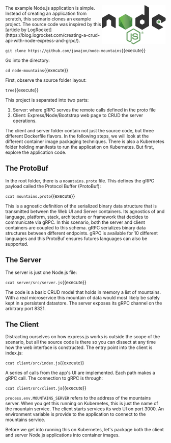 <img align="right" src="./assets/node-js.png" width="200">
The example Node.js application is simple. Instead of creating an application from scratch, this scenario clones an example project. The source code was inspired by this [article by LogRocket](https://blog.logrocket.com/creating-a-crud-api-with-node-express-and-grpc/).

`git clone https://github.com/javajon/node-mountains`{{execute}}

Go into the directory:

`cd node-mountains`{{execute}}

First, observe the source folder layout:

`tree`{{execute}}

This project is separated into two parts:

1. Server: where gRPC serves the remote calls defined in the proto file
1. Client: Express/Node/Bootstrap web page to CRUD the server operations.

The client and server folder contain not just the source code, but three different Dockerfile flavors. In the following steps, we will look at the different container image packaging techniques. There is also a Kubernetes folder holding manifests to run the application on Kubernetes. But first, explore the application code.

## The ProtoBuf

In the root folder, there is a `mountains.proto` file. This defines the gRPC payload called the Protocol Buffer (ProtoBuf):

`ccat mountains.proto`{{execute}}

This is a agnostic definition of the serialized binary data structure that is transmitted between the Web UI and Server containers. Its agnostics of and language, platform, stack, architecture or framework that decides to communicate via gRPC. In this scenario, both the server and client containers are coupled to this schema. gRPC serializes binary data structures between different endpoints. gRPC is available for 10 different languages and this ProtoBuf ensures futures languages can also be supported.

## The Server

The server is just one Node.js file:

`ccat server/src/server.js`{{execute}}

The code is a basic CRUD model that holds in memory a list of mountains. With a real microservice this mountain of data would most likely be safely kept in a persistent datastore. The server exposes its gRPC channel on the arbitrary port 8321.

## The Client

Distracting ourselves on how express.js works is outside the scope of the scenario, but all the source code is there so you can dissect at any time how the web interface is constructed. The entry point into the client is index.js:

`ccat client/src/index.js`{{execute}}

A series of calls from the app's UI are implemented. Each path makes a gRPC call. The connection to gRPC is through:

`ccat client/src/client.js`{{execute}}

`process.env.MOUNTAINS_SERVER` refers to the address of the mountains server. When you get this running on Kubernetes, this is just the name of the mountain service. The client starts services its web UI on port 3000. An environment variable is provide to the application to connect to the mountains service.

Before we get into running this on Kubernetes, let's package both the client and server Node.js applications into container images.
